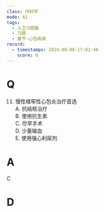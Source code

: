 ```yaml
---
class: 内科学
mode: A1
tags:
  - 人卫习题集
  - 习题
  - 章节-心包疾病
record:
  - timestamps: 2024-09-08-17:02:40
    score: 0
---
```


# Q
11. 慢性缩窄性心包炎治疗首选  
A. 抗结核治疗  
B. 使用抗生素  
C. 尽早手术  
D. 少量输血  
E. 使用强心利尿剂

# A
C
# D
